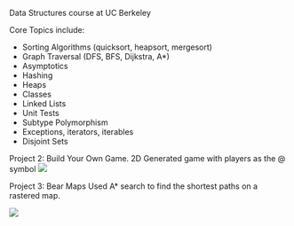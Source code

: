 Data Structures course at UC Berkeley

Core Topics include:

- Sorting Algorithms (quicksort, heapsort, mergesort)
- Graph Traversal (DFS, BFS, Dijkstra, A*)
- Asymptotics
- Hashing
- Heaps
- Classes
- Linked Lists
- Unit Tests
- Subtype Polymorphism
- Exceptions, iterators, iterables
- Disjoint Sets

Project 2: Build Your Own Game. 2D Generated game with players as the @ symbol
![](https://github.com/michellesri/cs61b/blob/master/misc/GameMovie.gif)

Project 3: Bear Maps
Used A* search to find the shortest paths on a rastered map.

![](https://github.com/michellesri/cs61b/blob/master/misc/BearMaps.gif)

